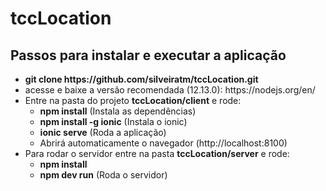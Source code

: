 # tccLocation

<h2> Passos para instalar e executar a aplicação </h3>

<ul>
  <li><b>git clone https://github.com/silveiratm/tccLocation.git</b></li>
  <li>acesse e baixe a versão recomendada (12.13.0): https://nodejs.org/en/ </li>
  <li>Entre na pasta do projeto <b>tccLocation/client</b> e rode:
    <ul>
      <li><b>npm install</b> (Instala as dependências)</li>
      <li><b>npm install -g ionic</b> (Instala o ionic)</li>
      <li><b>ionic serve</b> (Roda a aplicação)</li>
      <li>Abrirá automaticamente o navegador (http://localhost:8100)</li>
    </ul>
  </li>
  <li>Para rodar o servidor entre na pasta <b>tccLocation/server</b> e rode:
    <ul>
      <li><b>npm install</b (Instala as dependências)</li>
        <li><b>npm dev run</b> (Roda o servidor)</li>
    </ul>
  </li>
</ul>











